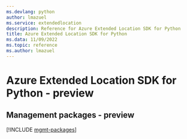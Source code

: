 ```yaml
---
ms.devlang: python
author: lmazuel
ms.service: extendedlocation
description: Reference for Azure Extended Location SDK for Python
title: Azure Extended Location SDK for Python
ms.data: 11/09/2022
ms.topic: reference
ms.author: lmazuel
---
```

# Azure Extended Location SDK for Python - preview

## Management packages - preview
[!INCLUDE [mgmt-packages](extended-location-mgmt-index.md)]